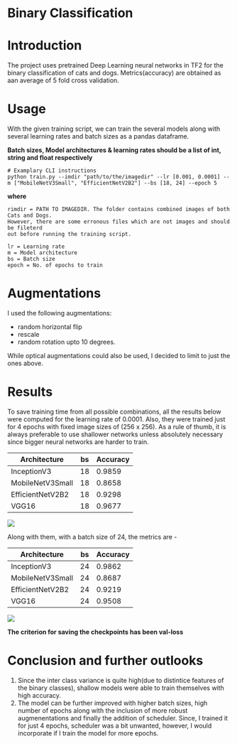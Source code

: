 Binary Classification
===

# Introduction
The project uses pretrained Deep Learning neural networks in TF2 for the binary classification of cats and dogs. Metrics(accuracy) are obtained as aan average of 5 fold cross validation.  


# Usage
With the given training script, we can train the several models along with several learning rates and batch sizes as a pandas dataframe. 

**Batch sizes, Model architectures & learning rates should be a list of int, string and float respectively**

```gherkin=
# Examplary CLI instructions
python train.py --imdir "path/to/the/imagedir" --lr [0.001, 0.0001] --m ["MobileNetV3Small", "EfficientNetV2B2"] --bs [18, 24] --epoch 5
```
**where**
```
rimdir = PATH TO IMAGEDIR. The folder contains combined images of both Cats and Dogs.
However, there are some erronous files which are not images and should be fileterd
out before running the training script.

lr = Learning rate
m = Model architecture
bs = Batch size
epoch = No. of epochs to train
```

# Augmentations
I used the following augmentations:
* random horizontal flip
* rescale
* random rotation upto 10 degrees.

While optical augmentations could also be used, I decided to limit to just the ones above.

# Results
To save training time from all possible combinations, all the results below were computed for the learning rate of 0.0001. Also, they were trained just for 4 epochs with fixed image sizes of (256 x 256).
As a rule of thumb, it is always preferable to use shallower networks unless absolutely necessary since bigger neural networks are harder to train.

| Architecture     | bs | Accuracy |
|------------------|----|----------|
| InceptionV3      | 18 |   0.9859 |
| MobileNetV3Small | 18 |   0.8658 |
| EfficientNetV2B2 | 18 |   0.9298 |
| VGG16            | 18 |   0.9677 |

![](https://i.imgur.com/b8A3hbh.png)



Along with them, with a batch size of 24, the metrics are -

| Architecture     | bs | Accuracy |
|------------------|----|----------|
| InceptionV3      | 24 |   0.9862 |
| MobileNetV3Small | 24 |   0.8687 |
| EfficientNetV2B2 | 24 |   0.9219 |
| VGG16            | 24 |   0.9508 |

![](https://i.imgur.com/6nFZJLD.png)

**The criterion for saving the checkpoints has been val-loss**

# Conclusion and further outlooks
1) Since the inter class variance is quite high(due to distintice features of the binary classes), shallow models were able to train themselves with high accuracy. 
2) The model can be further improved with higher batch sizes, high number of epochs along with the inclusion of more robust augmenentations and finally the addition of scheduler. Since, I trained it for just 4 epochs, scheduler was a bit unwanted, however, I would incorporate if I train the model for more epochs. 

